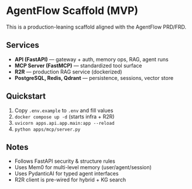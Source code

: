 # AgentFlow Scaffold (MVP)

This is a production-leaning scaffold aligned with the AgentFlow PRD/FRD.

## Services
- **API (FastAPI)** — gateway + auth, memory ops, RAG, agent runs
- **MCP Server (FastMCP)** — standardized tool surface
- **R2R** — production RAG service (dockerized)
- **PostgreSQL, Redis, Qdrant** — persistence, sessions, vector store

## Quickstart
1) Copy `.env.example` to `.env` and fill values
2) `docker compose up -d` (starts infra + R2R)
3) `uvicorn apps.api.app.main:app --reload`
4) `python apps/mcp/server.py`

## Notes
- Follows FastAPI security & structure rules
- Uses Mem0 for multi-level memory (user/agent/session)
- Uses PydanticAI for typed agent interfaces
- R2R client is pre-wired for hybrid + KG search
